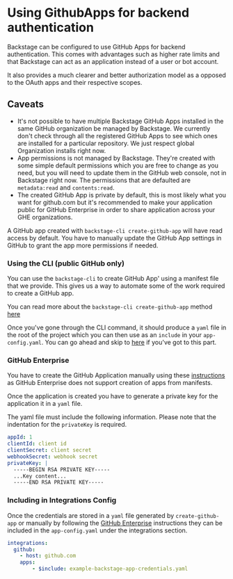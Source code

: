 # Using GithubApps for backend authentication

Backstage can be configured to use GitHub Apps for backend authentication. This
comes with advantages such as higher rate limits and that Backstage can act as an
application instead of a user or bot account.

It also provides a much clearer and better authorization model as a opposed to
the OAuth apps and their respective scopes.

## Caveats

- It's not possible to have multiple Backstage GitHub Apps installed in the same
  GitHub organization be managed by Backstage. We currently don't check through
  all the registered GitHub Apps to see which ones are installed for a
  particular repository. We just respect global Organization installs right now.
- App permissions is not managed by Backstage. They're created with some simple
  default permissions which you are free to change as you need, but you will
  need to update them in the GitHub web console, not in Backstage right now. The
  permissions that are defaulted are `metadata:read` and `contents:read`.
- The created GitHub App is private by default, this is most likely what you
  want for github.com but it's recommended to make your application public for
  GitHub Enterprise in order to share application across your GHE organizations.

A GitHub app created with `backstage-cli create-github-app` will have read
access by default. You have to manually update the GitHub App settings in GitHub
to grant the app more permissions if needed.

### Using the CLI (public GitHub only)

You can use the `backstage-cli` to create GitHub App' using a manifest file that
we provide. This gives us a way to automate some of the work required to create
a GitHub app.

You can read more about the `backstage-cli create-github-app` method
[here](../cli/commands.md#create-github-app)

Once you've gone through the CLI command, it should produce a `yaml` file in the
root of the project which you can then use as an `include` in your
`app-config.yaml`. You can go ahead and skip to
[here](#including-in-integrations-config) if you've got to this part.

### GitHub Enterprise

You have to create the GitHub Application manually using these
[instructions](https://docs.github.com/en/free-pro-team@latest/developers/apps/creating-a-github-app)
as GitHub Enterprise does not support creation of apps from manifests.

Once the application is created you have to generate a private key for the
application it in a `yaml` file.

The yaml file must include the following information. Please note that the
indentation for the `privateKey` is required.

```yaml
appId: 1
clientId: client id
clientSecret: client secret
webhookSecret: webhook secret
privateKey: |
  -----BEGIN RSA PRIVATE KEY-----
  ...Key content...
  -----END RSA PRIVATE KEY-----
```

### Including in Integrations Config

Once the credentials are stored in a `yaml` file generated by
`create-github-app` or manually by following the
[GitHub Enterprise](#gitHub-enterprise) instructions they can be included in the
`app-config.yaml` under the integrations section.

```yaml
integrations:
  github:
    - host: github.com
    apps:
        - $include: example-backstage-app-credentials.yaml
```
